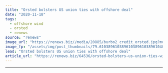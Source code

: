 ```yaml
---
title: "Orsted bolsters US union ties with offshore deal"
date: "2020-11-18"
tags: 
  - offshore wind
  - orsted
  - renews
source: "renews"
image_url: "https://renews.biz//media/20885/burbo2_credit_orsted.jpg?mode=crop&width=770&heightratio=0.6103896103896103896103896104&slimmage=true"
image_fp: "/assets/img/post_thumbnails/79.6103896103896103896103896104&slimmage=true"
lead: "Orsted bolsters US union ties with offshore deal"
article_url: "https://renews.biz/64536/orsted-bolsters-us-union-ties-with-offshore-deal/"
---
```


---
